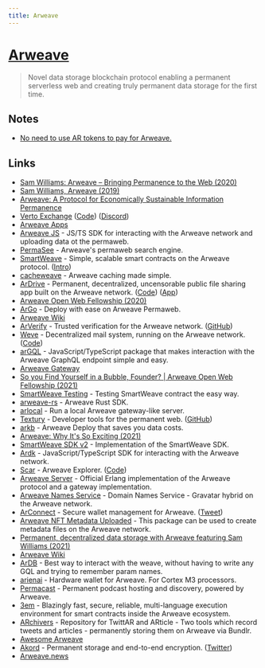 ```yaml
---
title: Arweave
---
```


# [Arweave](https://www.arweave.org/)

> Novel data storage blockchain protocol enabling a permanent serverless web and creating truly permanent data storage for the first time.

## Notes

- [No need to use AR tokens to pay for Arweave.](https://twitter.com/dabit3/status/1510213010979278849)

## Links

- [Sam Williams: Arweave – Bringing Permanence to the Web (2020)](https://overcast.fm/+RhzYXr_i4)
- [Sam Williams, Arweave (2019)](https://www.youtube.com/watch?v=2TJLYdc-Sq4)
- [Arweave: A Protocol for Economically Sustainable Information Permanence](https://www.arweave.org/yellow-paper.pdf)
- [Verto Exchange](https://verto.exchange/) ([Code](https://github.com/useverto/verto)) ([Discord](https://discord.com/invite/sNgJkMg))
- [Arweave Apps](https://mtfvznw2pwxykoicvxpoe7ao5rp4nhaueueux2bbe4klxankdhra.arweave.net/ZMtcttp9r4U5Aq3e4nwO7F_GnBQlCUvoIScUu4GqGeI/)
- [Arweave JS](https://github.com/ArweaveTeam/arweave-js) - JS/TS SDK for interacting with the Arweave network and uploading data ot the permaweb.
- [PermaSee](https://permasee.com/) - Arweave's permaweb search engine.
- [SmartWeave](https://github.com/ArweaveTeam/SmartWeave) - Simple, scalable smart contracts on the Arweave protocol. ([Intro](https://arweave.medium.com/introducing-smartweave-building-smart-contracts-with-arweave-1fc85cb3b632))
- [cacheweave](https://github.com/johnletey/cacheweave) - Arweave caching made simple.
- [ArDrive](https://ardrive.io/) - Permanent, decentralized, uncensorable public file sharing app built on the Arweave network. ([Code](https://github.com/ardriveapp/ardrive-web)) ([App](https://app.ardrive.io/#/))
- [Arweave Open Web Fellowship (2020)](https://www.youtube.com/playlist?list=PL2nQaVnO6V_P5RsWGTghGH8i6YprL9a5L)
- [ArGo](https://argoapp.live/) - Deploy with ease on Arweave Permaweb.
- [Arweave Wiki](https://arweave.wiki/wiki/Main_Page)
- [ArVerify](https://arverify.org/) - Trusted verification for the Arweave network. ([GitHub](https://github.com/ArVerify))
- [Weve](https://weve.email/) - Decentralized mail system, running on the Arweave network. ([Code](https://github.com/anish-agnihotri/weve))
- [arGQL](https://github.com/johnletey/arGQL) - JavaScript/TypeScript package that makes interaction with the Arweave GraphQL endpoint simple and easy.
- [Arweave Gateway](https://github.com/ArweaveTeam/gateway)
- [So you Find Yourself in a Bubble, Founder? | Arweave Open Web Fellowship (2021)](https://www.youtube.com/watch?v=0YtiN3Qv9aM)
- [SmartWeave Testing](https://github.com/fabianriewe/SmartWeaveTesting) - Testing SmartWeave contract the easy way.
- [arweave-rs](https://github.com/nestdotland/arweave-rs) - Arweave Rust SDK.
- [arlocal](https://github.com/textury/arlocal) - Run a local Arweave gateway-like server.
- [Textury](https://textury.org/) - Developer tools for the permanent web. ([GitHub](https://github.com/textury))
- [arkb](https://github.com/textury/arkb) - Arweave Deploy that saves you data costs.
- [Arweave: Why It's So Exciting (2021)](https://www.youtube.com/watch?v=jKFhHL1geVw)
- [SmartWeave SDK v2](https://github.com/redstone-finance/redstone-smartweave) - Implementation of the SmartWeave SDK.
- [Ardk](https://github.com/textury/ardk) - JavaScript/TypeScript SDK for interacting with the Arweave network.
- [Scar](https://scar.vercel.app/#/) - Arweave Explorer. ([Code](https://github.com/renzholy/scar))
- [Arweave Server](https://github.com/ArweaveTeam/arweave) - Official Erlang implementation of the Arweave protocol and a gateway implementation.
- [Arweave Names Service](https://github.com/decentldotland/ANS) - Domain Names Service - Gravatar hybrid on the Arweave network.
- [ArConnect](https://arconnect.io/) - Secure wallet management for Arweave. ([Tweet](https://twitter.com/dabit3/status/1447258181730713608))
- [Arweave NFT Metadata Uploaded](https://github.com/thuglabs/arweave-image-uploader) - This package can be used to create metadata files on the Arweave network.
- [Permanent, decentralized data storage with Arweave featuring Sam Williams (2021)](https://www.youtube.com/watch?v=8wwXoj_Lqi8)
- [Arweave Wiki](https://arwiki.wiki/#/en/main)
- [ArDB](https://github.com/textury/ardb) - Best way to interact with the weave, without having to write any GQL and trying to remember param names.
- [arienai](https://github.com/littledivy/arienai) - Hardware wallet for Arweave. For Cortex M3 processors.
- [Permacast](https://github.com/xylophonez/permacast) - Permanent podcast hosting and discovery, powered by Arweave.
- [3em](https://github.com/three-em/3em) - Blazingly fast, secure, reliable, multi-language execution environment for smart contracts inside the Arweave ecosystem.
- [ARchivers](https://github.com/Bundlr-Network/ARchivers) - Repository for TwittAR and ARticle - Two tools which record tweets and articles - permanently storing them on Arweave via Bundlr.
- [Awesome Arweave](https://github.com/bitruss/awesome-arweave)
- [Akord](https://akord.com/) - Permanent storage and end-to-end encryption. ([Twitter](https://twitter.com/AkordTeam))
- [Arweave.news](https://arweave.news/)
